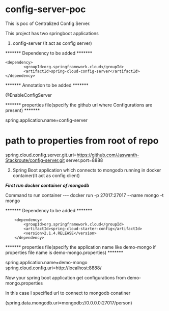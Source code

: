 # config-server-poc

This is poc of Centralized Config Server.

This project has two springboot applications

1. config-server (It act as config server)

******* Dependency to be added *******

	<dependency>
			<groupId>org.springframework.cloud</groupId>
			<artifactId>spring-cloud-config-server</artifactId>
	</dependency>
  
******* Annotation to be added *******

@EnableConfigServer

******* properties file(specify the github url where Configurations are present) *******

spring.application.name=config-server
# path to properties from root of repo
spring.cloud.config.server.git.uri=https://github.com/Jaswanth-Stackroute/config-server.git
server.port=8888

2. Spring Boot application which connects to mongodb running in docker container(It act as config client)


 *******First run docker container of mongodb*******
 
 Command to run container --- 
               docker run -p 27017:27017 --name mongo -t mongo
 
******* Dependency to be added *******


<!-- https://mvnrepository.com/artifact/org.springframework.cloud/spring-cloud-starter-config -->
		<dependency>
			<groupId>org.springframework.cloud</groupId>
			<artifactId>spring-cloud-starter-config</artifactId>
			<version>2.1.4.RELEASE</version>
		</dependency>

******* properties file(specify the application name like demo-mongo if properties file name is demo-mongo.properties) *******

spring.application.name=demo-mongo
spring.cloud.config.uri=http://localhost:8888/

Now your spring boot application get configurations from demo-mongo.properties

In this case I specified url to connect to mongodb conatiner 

(spring.data.mongodb.uri=mongodb://0.0.0.0:27017/person)
